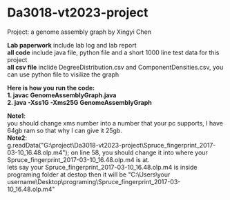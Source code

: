 # Da3018-vt2023-project
Project: a genome assembly graph by Xingyi Chen

**Lab paperwork** include lab log and lab report <br />
**all code** include java file, python file and a short 1000 line test data for this project <br />
**all csv file** inclide DegreeDistribution.csv and ComponentDensities.csv, you can use python file to visilize the graph <br />

**Here is how you run the code:** <br />
**1. javac GenomeAssemblyGraph.java** <br />
**2. java -Xss1G -Xms25G GenomeAssemblyGraph** <br />

**Note1**:<br />
you should change xms number into a number that your pc supports, I have 64gb ram so that why I can give it 25gb.<br />
**Note2**:<br />
g.readData("G:\\project\\Da3018-vt2023-project\\Spruce_fingerprint_2017-03-10_16.48.olp.m4"); on line 58, you should change it into where your Spruce_fingerprint_2017-03-10_16.48.olp.m4 is at.<br />
lets say your Spruce_fingerprint_2017-03-10_16.48.olp.m4 is inside programing folder at destop then it will be "C:\\Users\\your username\\Desktop\\programing\\Spruce_fingerprint_2017-03-10_16.48.olp.m4"
